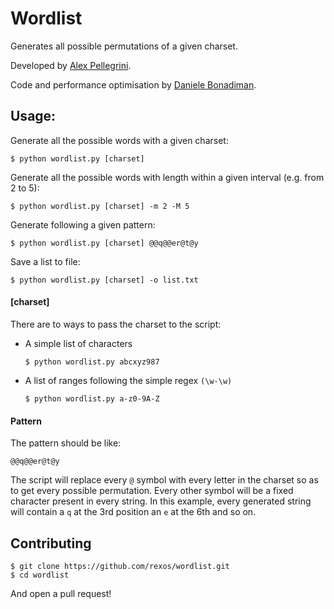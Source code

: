 Wordlist
========
Generates all possible permutations of a given charset.

Developed by [Alex Pellegrini](https://github.com/rexos).

Code and performance optimisation by [Daniele Bonadiman](https://github.com/dbonadiman).


## Usage:

Generate all the possible words with a given charset:

    $ python wordlist.py [charset]

Generate all the possible words with length within a given interval (e.g. from 2 to 5):

    $ python wordlist.py [charset] -m 2 -M 5

Generate following a given pattern:

    $ python wordlist.py [charset] @@q@@er@t@y

Save a list to file:

    $ python wordlist.py [charset] -o list.txt

#### [charset]
There are to ways to pass the charset to the script:
 * A simple list of characters

    `$ python wordlist.py abcxyz987`

 * A list of ranges following the simple regex `(\w-\w)`

    `$ python wordlist.py a-z0-9A-Z`

#### Pattern
The pattern should be like:

`@@q@@er@t@y`

The script will replace every `@` symbol with every letter in the charset so as to get every possible
permutation. Every other symbol will be a fixed character present in every string. In this example, every generated string will contain a `q` at the 3rd position an `e` at the 6th and so on.

## Contributing

```
$ git clone https://github.com/rexos/wordlist.git
$ cd wordlist
```

And open a pull request!
